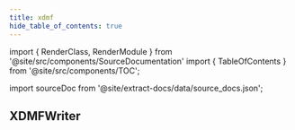 ```yaml
---
title: xdmf
hide_table_of_contents: true
---
```


import { RenderClass, RenderModule } from '@site/src/components/SourceDocumentation'
import { TableOfContents } from '@site/src/components/TOC';

import sourceDoc from '@site/extract-docs/data/source_docs.json';

<RenderModule data={sourceDoc} moduleFullName="bamboost.xdmf" />

## XDMFWriter

<RenderClass data={sourceDoc} classFullName="bamboost.xdmf.XDMFWriter" />

<TableOfContents />
